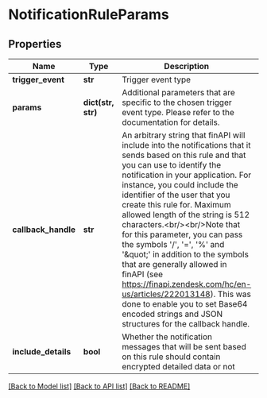 # NotificationRuleParams

## Properties
Name | Type | Description | Notes
------------ | ------------- | ------------- | -------------
**trigger_event** | **str** | Trigger event type | 
**params** | **dict(str, str)** | Additional parameters that are specific to the chosen trigger event type. Please refer to the documentation for details. | [optional] 
**callback_handle** | **str** | An arbitrary string that finAPI will include into the notifications that it sends based on this rule and that you can use to identify the notification in your application. For instance, you could include the identifier of the user that you create this rule for. Maximum allowed length of the string is 512 characters.&lt;br/&gt;&lt;br/&gt;Note that for this parameter, you can pass the symbols &#39;/&#39;, &#39;&#x3D;&#39;, &#39;%&#39; and &#39;\&quot;&#39; in addition to the symbols that are generally allowed in finAPI (see https://finapi.zendesk.com/hc/en-us/articles/222013148). This was done to enable you to set Base64 encoded strings and JSON structures for the callback handle. | [optional] 
**include_details** | **bool** | Whether the notification messages that will be sent based on this rule should contain encrypted detailed data or not | [optional] [default to False]

[[Back to Model list]](../README.md#documentation-for-models) [[Back to API list]](../README.md#documentation-for-api-endpoints) [[Back to README]](../README.md)


